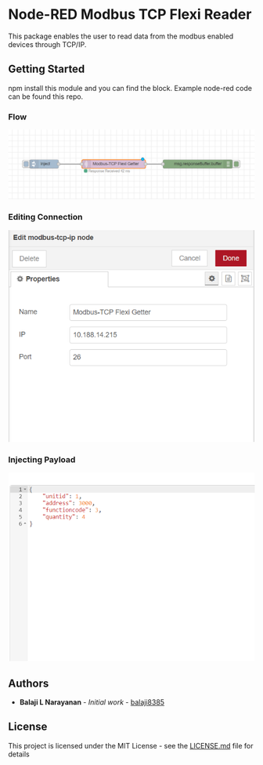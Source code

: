 # Node-RED Modbus TCP Flexi Reader

This package enables the user to read data from the modbus enabled devices through TCP/IP.

## Getting Started

npm install this module and you can find the block. Example node-red code can be found this repo.

### Flow
![Flow](https://github.com/balaji8385/node-red-contrib-modbus-tcp-ip/raw/master/sample/images/flow.png)

### Editing Connection
![Edit Connection](https://github.com/balaji8385/node-red-contrib-modbus-tcp-ip/raw/master/sample/images/edit.png)

### Injecting Payload
![Input Payload](https://github.com/balaji8385/node-red-contrib-modbus-tcp-ip/raw/master/sample/images/payload.png)

## Authors

* **Balaji L Narayanan** - *Initial work* - [balaji8385](https://github.com/balaji8385)

## License

This project is licensed under the MIT License - see the [LICENSE.md](https://github.com/balaji8385/node-red-contrib-modbus-tcp-ip/raw/master/LICENSE) file for details

